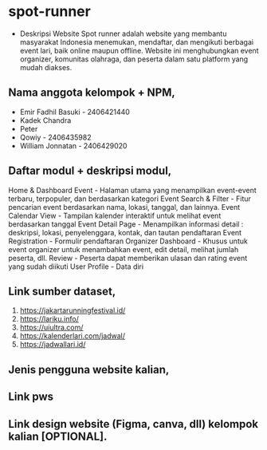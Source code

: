 # spot-runner
- Deskripsi Website
Spot runner adalah website yang membantu masyarakat Indonesia menemukan, mendaftar, dan mengikuti berbagai event lari, baik online maupun offline. Website ini menghubungkan event organizer, komunitas olahraga, dan peserta dalam satu platform yang mudah diakses. 

## Nama anggota kelompok + NPM, 
- Emir Fadhil Basuki - 2406421440 
- Kadek Chandra 
- Peter 
- Qowiy - 2406435982
- William Jonnatan - 2406429020

## Daftar modul + deskripsi modul,
Home & Dashboard Event - Halaman utama yang menampilkan event-event terbaru, terpopuler, dan berdasarkan kategori
Event Search & Filter - Fitur pencarian event berdasarkan nama, lokasi, tanggal, dan lainnya.
Event Calendar View - Tampilan kalender interaktif untuk melihat event berdasarkan tanggal
Event Detail Page - Menampilkan informasi detail : deskripsi, lokasi, penyelenggara, kontak, dan tautan pendaftaran
Event Registration - Formulir pendaftaran
Organizer Dashboard - Khusus untuk event organizer untuk menambahkan event, edit detail, melihat jumlah peserta, dll.
Review - Peserta dapat memberikan ulasan dan rating event yang sudah diikuti
User Profile - Data diri


## Link sumber dataset,
  1. https://jakartarunningfestival.id/
  2. https://lariku.info/
  3. https://uiultra.com/
  4. https://kalenderlari.com/jadwal/
  5. https://jadwallari.id/


## Jenis pengguna website kalian,

## Link pws

## Link design website (Figma, canva, dll) kelompok kalian [OPTIONAL].
